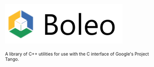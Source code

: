 # ![Boleo](img/Boleo_logo.png)
A library of C++ utilities for use with the C interface of Google's Project Tango.
